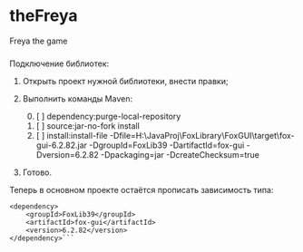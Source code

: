 # theFreya
Freya the game

###
Подключение библиотек:
1) Открыть проект нужной библиотеки, внести правки;
2) Выполнить команды Maven:

   0) [ ] dependency:purge-local-repository
   0) [ ] source:jar-no-fork install
   0) [ ] install:install-file -Dfile=H:\JavaProj\FoxLibrary\FoxGUI\target\fox-gui-6.2.82.jar -DgroupId=FoxLib39 -DartifactId=fox-gui -Dversion=6.2.82 -Dpackaging=jar -DcreateChecksum=true 

3) Готово.

Теперь в основном проекте остаётся прописать зависимость типа:
```
<dependency>
    <groupId>FoxLib39</groupId>
    <artifactId>fox-gui</artifactId>
    <version>6.2.82</version>
</dependency>```
